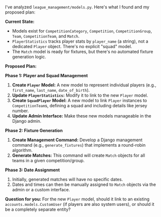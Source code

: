 I've analyzed `league_management/models.py`. Here's what I found and my proposed plan:

**Current State:**
*   Models exist for `CompetitionCategory`, `Competition`, `CompetitionGroup`, `Team`, `CompetitionTeam`, and `Match`.
*   `PlayerStatistics` tracks player stats by `player_name` (a string), not a dedicated `Player` object. There's no explicit "squad" model.
*   The `Match` model is ready for fixtures, but there's no automated fixture generation logic.

**Proposed Plan:**

**Phase 1: Player and Squad Management**
1.  **Create `Player` Model:** A new model to represent individual players (e.g., `first_name`, `last_name`, `date_of_birth`).
2.  **Update `PlayerStatistics`:** Modify it to link to the new `Player` model.
3.  **Create `SquadPlayer` Model:** A new model to link `Player` instances to `CompetitionTeam`s, defining a squad and including details like jersey number.
4.  **Update Admin Interface:** Make these new models manageable in the Django admin.

**Phase 2: Fixture Generation**
1.  **Create Management Command:** Develop a Django management command (e.g., `generate_fixtures`) that implements a round-robin algorithm.
2.  **Generate Matches:** This command will create `Match` objects for all teams in a given competition/group.

**Phase 3: Date Assignment**
1.  Initially, generated matches will have no specific dates.
2.  Dates and times can then be manually assigned to `Match` objects via the admin or a custom interface.

**Question for you:**
For the new `Player` model, should it link to an existing `accounts.models.CustomUser` (if players are also system users), or should it be a completely separate entity?